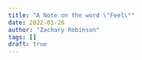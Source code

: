 ```yaml
---
title: "A Note on the word \"Feel\""
date: 2022-01-26
author: "Zachary Robinson"
tags: []
draft: true
---
```


